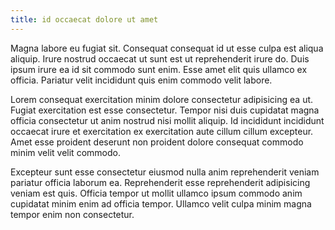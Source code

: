 ```yaml
---
title: id occaecat dolore ut amet
---
```


Magna labore eu fugiat sit. Consequat consequat id ut esse culpa est aliqua aliquip. Irure nostrud occaecat ut sunt est ut reprehenderit irure do. Duis ipsum irure ea id sit commodo sunt enim. Esse amet elit quis ullamco ex officia. Pariatur velit incididunt quis enim commodo velit labore.

Lorem consequat exercitation minim dolore consectetur adipisicing ea ut. Fugiat exercitation est esse consectetur. Tempor nisi duis cupidatat magna officia consectetur ut anim nostrud nisi mollit aliquip. Id incididunt incididunt occaecat irure et exercitation ex exercitation aute cillum cillum excepteur. Amet esse proident deserunt non proident dolore consequat commodo minim velit velit commodo.

Excepteur sunt esse consectetur eiusmod nulla anim reprehenderit veniam pariatur officia laborum ea. Reprehenderit esse reprehenderit adipisicing veniam est quis. Officia tempor ut mollit ullamco ipsum commodo anim cupidatat minim enim ad officia tempor. Ullamco velit culpa minim magna tempor enim non consectetur.